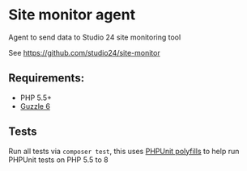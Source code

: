 # Site monitor agent
Agent to send data to Studio 24 site monitoring tool

See https://github.com/studio24/site-monitor

## Requirements:
* PHP 5.5+
* [Guzzle 6](https://docs.guzzlephp.org/en/6.5/)

## Tests

Run all tests via `composer test`, this uses [PHPUnit polyfills](https://github.com/Yoast/PHPUnit-Polyfills) to help run PHPUnit tests on PHP 5.5 to 8

